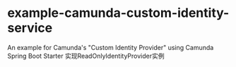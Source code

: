 # example-camunda-custom-identity-service
An example for Camunda's "Custom Identity Provider" using Camunda Spring Boot Starter
实现ReadOnlyIdentityProvider实例
